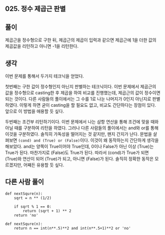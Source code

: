 ## 025. 정수 제곱근 판별

## 풀이

제곱근을 정수형으로 구한 뒤, 제곱근의 제곱이 입력과 같으면 제곱근에 1을 더한 값의 제곱값을 리턴하고 아니면 -1을 리턴한다.

## 생각

이번 문제를 통해서 두가지 테크닉을 얻었다.

첫번째는 구한 값이 정수형인지 아닌지 판별하는 테크닉이다.
이번 문제에서 제곱근의 값을 정수형으로 casting한 후 제곱을 하여 비교를 진행했는데, 제곱근의 값이 정수이면 되는 것이다.
다른 사람들의 풀이에서는 그 수를 1로 나눈 나머지가 0인지 아닌지로 판별하였다.
이렇게 하면 굳이 casting을 할 필요도 없고, 비교도 간단하다는 장점이 있다.
앞으로 이 방법을 애용할 듯 싶다.

두번째는 조건부 리턴하기이다.
이번 문제에서 나는 삼항 연산을 통해 조건에 맞을 때와 아닐 때를 구분하여 리턴을 하였다.
그러나 다른 사람들의 풀이에서는 and와 or를 통해 이것을 구분하였다.
솔직히 가독성을 떨어지는 것 같지만, 왠지 간지가 난다.
문법을 살펴보면 `(cond) and (True) or (False)`이다.
이것이 왜 동작하는지 간단하게 생각을 해보았다.
and는 양쪽이 True이어야 True인데, 0이나 False가 아닌 이상 (True)는 True가 된다.
마찬가지로 (False)도 True가 된다.
따라서 (cond)가 True가 되면 (True)와 연산이 되어 (True)가 되고, 아니면 (False)가 된다.
솔직히 정확한 동작은 모르겠지만, 어째든 유용할 듯 싶다.

## 다른 사람 풀이

```
def nextSqure(n):
    sqrt = n ** (1/2)

    if sqrt % 1 == 0:
        return (sqrt + 1) ** 2
    return 'no'
```

```
def nextSqure(n):
    return n == int(n**.5)**2 and int(n**.5+1)**2 or 'no'
```

